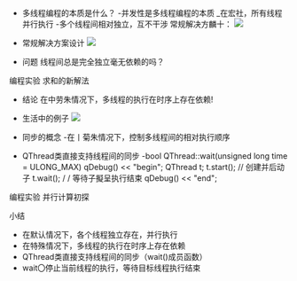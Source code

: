 - 多线程编程的本质是什么？
-并发性是多线程编程的本质
_在宏社，所有线程并行执行
-多个线程间相对独立，互不干涉
常规解决方麟十：
![](_v_images_/.png)

- 常规解决方案设计
![](_v_images_/.png)

- 问题
线程间总是完全独立毫无依赖的吗？

编程实验 求和的新解法 

- 结论
在中劳朱情况下，多线程的执行在时序上存在依赖!

- 生活中的例子
![](_v_images_/.png)

- 同步的概念
-在丨菊朱情况下，控制多线程间的相对执行顺序

-  QThread类直接支持线程间的同步
-bool QThread::wait(unsigned long time = ULONG_MAX)
qDebug() << "begin";
QThread t;
t.start(); // 创建并后动子
t.wait(); / / 等待子擬呈执行结束
qDebug() << "end";

编程实验 并行计算初探

小结
- 在默认情况下，各个线程独立存在，并行执行
- 在特殊情况下，多线程的执行在时序上存在依赖
-  QThread类直接支持线程间的同步（wait()成员函数）
-  wait〇停止当前线程的执行，等待目标线程执行结束